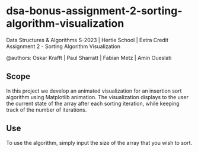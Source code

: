 # dsa-bonus-assignment-2-sorting-algorithm-visualization

Data Structures & Algorithms S-2023 | Hertie School | Extra Credit Assignment 2 - Sorting Algorithm Visualization

@authors: Oskar Krafft | Paul Sharratt | Fabian Metz | Amin Oueslati

## Scope

In this project we develop an animated visualization for an insertion sort algorithm using Matplotlib animation. The visualization displays to the user the current state of the array after each sorting iteration, while keeping track of the number of iterations.

## Use

To use the algorithm, simply input the size of the array that you wish to sort.